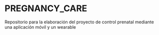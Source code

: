 # PREGNANCY_CARE
Repositorio para la elaboración del proyecto de control prenatal mediante una aplicación móvil y un wearable
